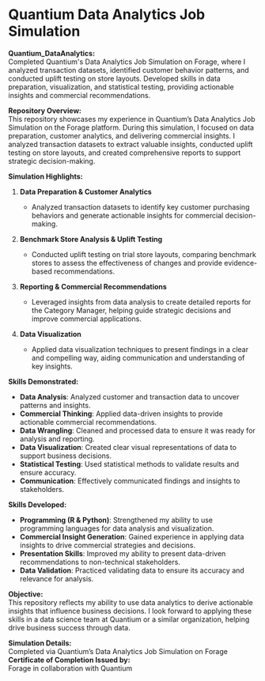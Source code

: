 # Quantium Data Analytics Job Simulation  

**Quantium_DataAnalytics:** <br>
Completed Quantium's Data Analytics Job Simulation on Forage, where I analyzed transaction datasets, identified customer behavior patterns, and conducted uplift testing on store layouts. Developed skills in data preparation, visualization, and statistical testing, providing actionable insights and commercial recommendations.

**Repository Overview:**  
This repository showcases my experience in Quantium’s Data Analytics Job Simulation on the Forage platform. During this simulation, I focused on data preparation, customer analytics, and delivering commercial insights. I analyzed transaction datasets to extract valuable insights, conducted uplift testing on store layouts, and created comprehensive reports to support strategic decision-making.

**Simulation Highlights:**

1. **Data Preparation & Customer Analytics**  
   - Analyzed transaction datasets to identify key customer purchasing behaviors and generate actionable insights for commercial decision-making.

2. **Benchmark Store Analysis & Uplift Testing**  
   - Conducted uplift testing on trial store layouts, comparing benchmark stores to assess the effectiveness of changes and provide evidence-based recommendations.

3. **Reporting & Commercial Recommendations**  
   - Leveraged insights from data analysis to create detailed reports for the Category Manager, helping guide strategic decisions and improve commercial applications.

4. **Data Visualization**  
   - Applied data visualization techniques to present findings in a clear and compelling way, aiding communication and understanding of key insights.

**Skills Demonstrated:**  
- **Data Analysis**: Analyzed customer and transaction data to uncover patterns and insights.
- **Commercial Thinking**: Applied data-driven insights to provide actionable commercial recommendations.
- **Data Wrangling**: Cleaned and processed data to ensure it was ready for analysis and reporting.
- **Data Visualization**: Created clear visual representations of data to support business decisions.
- **Statistical Testing**: Used statistical methods to validate results and ensure accuracy.
- **Communication**: Effectively communicated findings and insights to stakeholders.

**Skills Developed:**  
- **Programming (R & Python)**: Strengthened my ability to use programming languages for data analysis and visualization.
- **Commercial Insight Generation**: Gained experience in applying data insights to drive commercial strategies and decisions.
- **Presentation Skills**: Improved my ability to present data-driven recommendations to non-technical stakeholders.
- **Data Validation**: Practiced validating data to ensure its accuracy and relevance for analysis.

**Objective:**  
This repository reflects my ability to use data analytics to derive actionable insights that influence business decisions. I look forward to applying these skills in a data science team at Quantium or a similar organization, helping drive business success through data.

**Simulation Details:**  
Completed via Quantium’s Data Analytics Job Simulation on Forage  
**Certificate of Completion Issued by:**  
Forage in collaboration with Quantium

